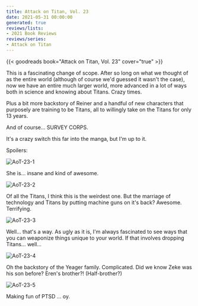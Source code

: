 ```yaml
---
title: Attack on Titan, Vol. 23
date: 2021-05-31 00:00:00
generated: true
reviews/lists:
- 2021 Book Reviews
reviews/series:
- Attack on Titan
---
```

{{< goodreads book="Attack on Titan, Vol. 23" cover="true" >}}

This is a fascinating change of scope. After so long on what we thought of as the entire world (although of course we'd guessed it wasn't the case), now we have an entire much larger world, more advanced in a lot of ways both in science and knowing about Titans. Crazy times.  

Plus a bit more backstory of Reiner and a handful of new characters that purposely are training to be Titans, all to willingly take on the Titans for only 13 years.  

<!--more-->

And of course... SURVEY CORPS.  

It's a crazy switch this far into the manga, but I'm up to it.  

Spoilers:  

![AoT-23-1](/embeds/books/attachments/aot-23-1.png)  

She is... insane and kind of awesome.  

![AoT-23-2](/embeds/books/attachments/aot-23-2.png)  

Of all the Titans, I think this is the weirdest one. But the marriage of technology and Titans by putting machine guns on it's back? Awesome. Terrifying.  

![AoT-23-3](/embeds/books/attachments/aot-23-3.png)  

Well... that's a way. As ugly as it is, I'm always fascinated to see ways that you can weaponize things unique to your world. If that involves dropping Titans... well...  

![AoT-23-4](/embeds/books/attachments/aot-23-4.png)  

Oh the backstory of the Yeager family. Complicated. Did we know Zeke was his son before? Eren's brother?! (Half-brother?)  

![AoT-23-5](/embeds/books/attachments/aot-23-5.png)  

Making fun of PTSD ... oy.


